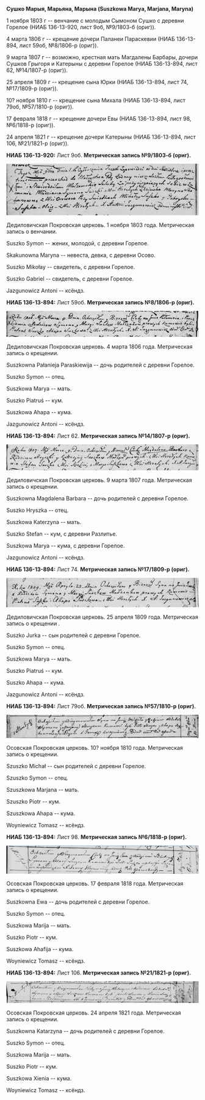**Сушко Марыя, Марьяна, Марына (Suszkowa Marya, Marjana, Maryna)**

1 ноября 1803 г -- венчание с молодым Сымоном Сушко с деревни Горелое
(НИАБ 136-13-920, лист 9об, №9/1803-б (ориг)).

4 марта 1806 г -- крещение дочери Паланеи Параскевии (НИАБ 136-13-894,
лист 59об, №8/1806-р (ориг)).

9 марта 1807 г -- возможно, крестная мать Магдалены Барбары, дочери
Сушков Грыгоря и Катерыны с деревни Горелое (НИАБ 136-13-894, лист 62,
№14/1807-р (ориг)).

25 апреля 1809 г -- крещение сына Юрки (НИАБ 136-13-894, лист 74,
№17/1809-р (ориг)).

10? ноября 1810 г -- крещение сына Михала (НИАБ 136-13-894, лист 79об,
№57/1810-р (ориг)).

17 февраля 1818 г -- крещение дочери Евы (НИАБ 136-13-894, лист 98,
№6/1818-р (ориг)).

24 апреля 1821 г -- крещение дочери Катерыны (НИАБ 136-13-894, лист 106,
№21/1821-р (ориг)).

**НИАБ 136-13-920:** Лист 9об. **Метрическая запись №9/1803-б (ориг).**

![](./media/a85bab5b9f6f04d0a169e505f8829a2a5c0d93a3.png)

Дедиловичская Покровская церковь. 1 ноября 1803 года. Метрическая запись
о венчании.

Suszko Symon -- жених, молодой, с деревни Горелое.

Skakunowna Maryna -- невеста, девка, с деревни Осовo.

Suszko Mikołay -- свидетель, с деревни Горелое.

Suszko Gabriel -- свидетель, с деревни Горелое.

Jazgunowicz Antoni -- ксёндз.

**НИАБ 136-13-894:** Лист 59об. **Метрическая запись №8/1806-р (ориг).**

![](./media/6e71ca15ddf770b5b9a1bc5d1207c6611211070c.png)

Дедиловичская Покровская церковь. 4 марта 1806 года. Метрическая запись
о крещении.

Suszkowna Pałanieja Paraskiewija -- дочь родителей с деревни Горелое.

Suszko Symon -- отец.

Suszkowa Marya -- мать.

Suszko Piatruś -- кум.

Suszkowa Ahapa -- кума.

Jazgunowicz Antoni -- ксёндз.

**НИАБ 136-13-894:** Лист 62. **Метрическая запись №14/1807-р (ориг).**

![](./media/16b3287492de44095ade10ac64ca930249b8d061.png)

Дедиловичская Покровская церковь. 9 марта 1807 года. Метрическая запись
о крещении.

Suszkowna Magdalena Barbara -- дочь родителей с деревни Горелое.

Suszko Hryszka -- отец.

Suszkowa Katerzyna -- мать.

Suszko Stefan -- кум, с деревни Разлитье.

Suszkowa Marya -- кума, с деревни Горелое.

Jazgunowicz Antoni -- ксёндз.

**НИАБ 136-13-894:** Лист 74. **Метрическая запись №17/1809-р (ориг).**

![](./media/a35d32ede199e410b7cd615ff5a0df400ca6e772.png)

Дедиловичская Покровская церковь. 25 апреля 1809 года. Метрическая
запись о крещении .

Suszko Jurka -- сын родителей с деревни Горелое.

Suszko Symon -- отец.

Suszkowa Marya -- мать.

Suszko Piatruś -- кум.

Suszko Ahapa -- кума.

Jazgunowicz Antoni -- ксёндз.

**НИАБ 136-13-894:** Лист 79об. **Метрическая запись №57/1810-р
(ориг).**

![](./media/44b33efe96d92637776c37ef098106a286fb63ca.png)

Осовская Покровская церковь. 10? ноября 1810 года. Метрическая запись о
крещении.

Szuszko Michał -- сын родителей с деревни Горелое.

Szuszko Symon -- отец.

Szuszkowa Marjana -- мать.

Szuszko Piotr -- кум.

Szuszkowa Ahapa -- кума.

Woyniewicz Tomasz -- ксёндз.

**НИАБ 136-13-894:** Лист 98. **Метрическая запись №6/1818-р (ориг).**

![](./media/89f87cac95ed115d752ad6156cfe15062dd56a82.png)

Осовская Покровская церковь. 17 февраля 1818 года. Метрическая запись о
крещении.

Suszkowna Ewa -- дочь родителей с деревни Горелое.

Suszko Symon -- отец.

Suszkowa Marija -- мать.

Suszko Piotr -- кум.

Suszkowa Ahafija -- кума.

Woyniewicz Tomasz -- ксёндз.

**НИАБ 136-13-894:** Лист 106. **Метрическая запись №21/1821-р (ориг).**

![](./media/499e4903bf1af575d309a0ae7d47251a08970684.png)

Осовская Покровская церковь. 24 апреля 1821 года. Метрическая запись о
крещении.

Suszkowna Katarzyna -- дочь родителей с деревни Горелое.

Suszko Symon -- отец.

Suszkowa Marija -- мать.

Suszko Piotr -- кум.

Suszkowa Xienia -- кума.

Woyniewicz Tomasz -- ксёндз.
